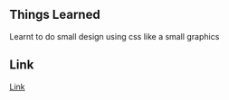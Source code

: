 ## Things Learned ##

Learnt to do small design using css like a small graphics




## Link ##

[Link](https://project-neo-10.netlify.app/)
